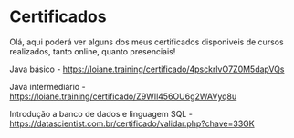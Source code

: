 # Certificados

Olá, aqui poderá ver alguns dos meus certificados disponiveis de cursos realizados, tanto online, quanto presenciais!

Java básico - https://loiane.training/certificado/4psckrlvO7Z0M5dapVQs

Java intermediário - https://loiane.training/certificado/Z9WIl456OU6g2WAVyq8u

Introdução a banco de dados e linguagem SQL - https://datascientist.com.br/certificado/validar.php?chave=33GK

